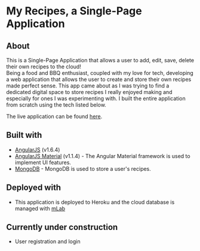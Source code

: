 # My Recipes, a Single-Page Application

## About
This is a Single-Page Application that allows a user to 
add, edit, save, delete their own recipes to the cloud!
<br>
Being a food and BBQ enthusiast, coupled with my love for tech, developing a web application that allows the user to create and store their own recipes made perfect sense.  This app came about as I was trying to find a dedicated digital space to store recipes I really enjoyed making and especially for ones I was experimenting with.  I built the entire application from scratch using the tech listed below.

The live application can be found [here](https://intense-hollows-82524.herokuapp.com/).


## Built with
* [AngularJS](https://angularjs.org/) (v1.6.4)
* [AngularJS Material](https://material.angularjs.org/latest/) (v1.1.4) - The Angular Material framework is used to implement UI features.
* [MongoDB](https://www.mongodb.com/) - MongoDB is used to store a user's recipes.

## Deployed with
* This application is deployed to Heroku and the cloud database is managed with [mLab](https://mlab.com/)

## Currently under construction
* User registration and login